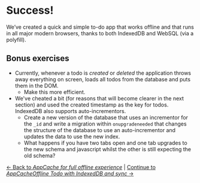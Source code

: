 # Success!

We’ve created a quick and simple to-do app that works offline and that runs in all major modern browsers, thanks to both IndexedDB and WebSQL (via a polyfill).

## Bonus exercises

- Currently, whenever a todo is *created* or *deleted* the application throws away everything on screen, loads all todos from the database and puts them in the DOM.
  - Make this more efficient.
- We've cheated a bit (for reasons that will become clearer in the next section) and used the created timestamp as the key for todos.  IndexedDB also supports auto-incrementors.
  - Create a new version of the database that uses an incrementor for the `_id` and write a migration within `onupgradeneeded` that changes the structure of the database to use an auto-incrementor and updates the data to use the new index.
  - What happens if you have two tabs open and one tab upgrades to the new schema and javascript whilst the other is still expecting the old schema?

[← Back to *AppCache for full offline experience*](../08-rendering-todos) | [Continue to *AppCacheOffline Todo with IndexedDB and sync* →](../../04-offline-todo-with-sync)
